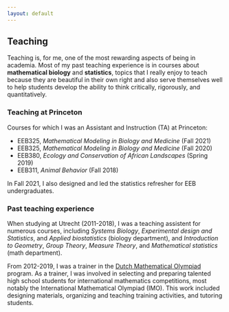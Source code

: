 ```yaml
---
layout: default
---
```



## Teaching


Teaching is, for me, one of the most rewarding aspects of being in academia. Most of my past teaching experience is in courses about **mathematical biology** and **statistics**, topics that I really enjoy to teach 
because they are beautiful in their own right and also serve themselves well to help students develop the ability to think critically, rigorously, and quantitatively. 

### Teaching at Princeton

Courses for which I was an Assistant and Instruction (TA) at Princeton:

- EEB325, *Mathematical Modeling in Biology and Medicine* (Fall 2021) 
- EEB325, *Mathematical Modeling in Biology and Medicine* (Fall 2020) 
- EEB380, *Ecology and Conservation of African Landscapes* (Spring 2019) 
- EEB311, *Animal Behavior* (Fall 2018) 

In Fall 2021, I also designed and led the statistics refresher for EEB undergraduates.

### Past teaching experience

When studying at Utrecht (2011-2018), I was a teaching assistent for numerous courses, including <I>Systems Biology</I>, <I>Experimental design and Statistics</I>, and *Applied biostatistics* (biology department), and 
*Introduction to Geometry*, *Group Theory*, *Measure Theory*, and *Mathematical statistics* (math department).

From 2012-2019, I was a trainer in the <A HREF="https://www.wiskundeolympiade.nl" TARGET="_BLANK">Dutch Mathematical Olympiad</A> program. As a trainer, I was involved in selecting and preparing talented high school students for international mathematics competitions, 
most notably the International Mathematical Olympiad (IMO). This work included designing materials, organizing and teaching training activities, and tutoring students. 